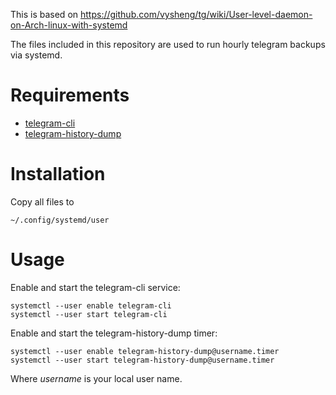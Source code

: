 This is based on https://github.com/vysheng/tg/wiki/User-level-daemon-on-Arch-linux-with-systemd

The files included in this repository are used to run hourly telegram backups via systemd.

# Requirements

* [telegram-cli](https://github.com/vysheng/tg)
* [telegram-history-dump](https://github.com/tvdstaaij/telegram-history-dump)

# Installation

Copy all files to

```
~/.config/systemd/user
```

# Usage

Enable and start the telegram-cli service:

```
systemctl --user enable telegram-cli
systemctl --user start telegram-cli
```

Enable and start the telegram-history-dump timer:

```
systemctl --user enable telegram-history-dump@username.timer
systemctl --user start telegram-history-dump@username.timer
```

Where _username_ is your local user name.
